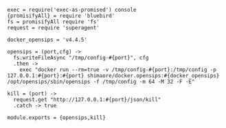    exec = require('exec-as-promised') console
    {promisifyAll} = require 'bluebird'
    fs = promisifyAll require 'fs'
    request = require 'superagent'

    docker_opensips = 'v4.4.5'

    opensips = (port,cfg) ->
      fs.writeFileAsync "/tmp/config-#{port}", cfg
      .then ->
        exec "docker run --rm=true -v /tmp/config-#{port}:/tmp/config -p 127.0.0.1:#{port}:#{port} shimaore/docker.opensips:#{docker_opensips} /opt/opensips/sbin/opensips -f /tmp/config -m 64 -M 32 -F -E"

    kill = (port) ->
      request.get "http://127.0.0.1:#{port}/json/kill"
      .catch -> true

    module.exports = {opensips,kill}
